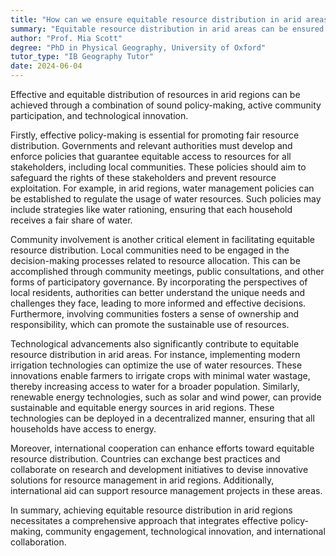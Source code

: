 ```yaml
---
title: "How can we ensure equitable resource distribution in arid areas?"
summary: "Equitable resource distribution in arid areas can be ensured through effective policy-making, community involvement, and technological advancements."
author: "Prof. Mia Scott"
degree: "PhD in Physical Geography, University of Oxford"
tutor_type: "IB Geography Tutor"
date: 2024-06-04
---
```


Effective and equitable distribution of resources in arid regions can be achieved through a combination of sound policy-making, active community participation, and technological innovation.

Firstly, effective policy-making is essential for promoting fair resource distribution. Governments and relevant authorities must develop and enforce policies that guarantee equitable access to resources for all stakeholders, including local communities. These policies should aim to safeguard the rights of these stakeholders and prevent resource exploitation. For example, in arid regions, water management policies can be established to regulate the usage of water resources. Such policies may include strategies like water rationing, ensuring that each household receives a fair share of water.

Community involvement is another critical element in facilitating equitable resource distribution. Local communities need to be engaged in the decision-making processes related to resource allocation. This can be accomplished through community meetings, public consultations, and other forms of participatory governance. By incorporating the perspectives of local residents, authorities can better understand the unique needs and challenges they face, leading to more informed and effective decisions. Furthermore, involving communities fosters a sense of ownership and responsibility, which can promote the sustainable use of resources.

Technological advancements also significantly contribute to equitable resource distribution in arid areas. For instance, implementing modern irrigation technologies can optimize the use of water resources. These innovations enable farmers to irrigate crops with minimal water wastage, thereby increasing access to water for a broader population. Similarly, renewable energy technologies, such as solar and wind power, can provide sustainable and equitable energy sources in arid regions. These technologies can be deployed in a decentralized manner, ensuring that all households have access to energy.

Moreover, international cooperation can enhance efforts toward equitable resource distribution. Countries can exchange best practices and collaborate on research and development initiatives to devise innovative solutions for resource management in arid regions. Additionally, international aid can support resource management projects in these areas.

In summary, achieving equitable resource distribution in arid regions necessitates a comprehensive approach that integrates effective policy-making, community engagement, technological innovation, and international collaboration.
    